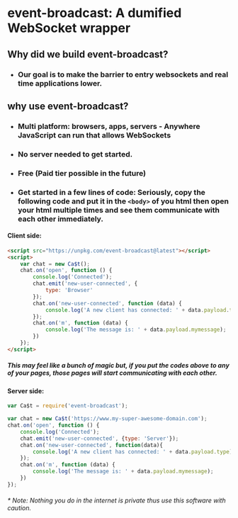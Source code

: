 # event-broadcast: A dumified WebSocket wrapper

## Why did we build event-broadcast?
* ### Our goal is to make the barrier to entry websockets and real time applications lower. 

## why use event-broadcast?
* ### Multi platform: browsers, apps, servers - Anywhere JavaScript can run that allows WebSockets
* ### No server needed to get started.
* ### Free (Paid tier possible in the future)
* ### Get started in a few lines of code:  Seriously, copy the following code and put it in the `<body>` of you html then open your html multiple times and see them communicate with each other immediately.

#### Client side:
````html
<script src="https://unpkg.com/event-broadcast@latest"></script>
<script>
    var chat = new Ca$t();
    chat.on('open', function () {
        console.log('Connected');
        chat.emit('new-user-connected', {
            type: 'Browser'
        });
        chat.on('new-user-connected', function (data) {
            console.log('A new client has connected: ' + data.payload.type)
        });
        chat.on('m', function (data) {
            console.log('The message is: ' + data.payload.mymessage);
        })
    });
</script>
````
##### This may feel like a bunch of magic but, if you put the codes above to any of your pages, those pages will start communicating with each other.

#### Server side:
````js
var Ca$t = require('event-broadcast');

var chat = new Ca$t('https://www.my-super-awesome-domain.com');
chat.on('open', function () {
    console.log('Connected');
    chat.emit('new-user-connected', {type: 'Server'});
    chat.on('new-user-connected', function(data){
        console.log('A new client has connected: ' + data.payload.type)
    });
    chat.on('m', function (data) {
        console.log('The message is: ' + data.payload.mymessage);
    })
});
````

###### * Note:  Nothing you do in the internet is private thus use this software with caution.